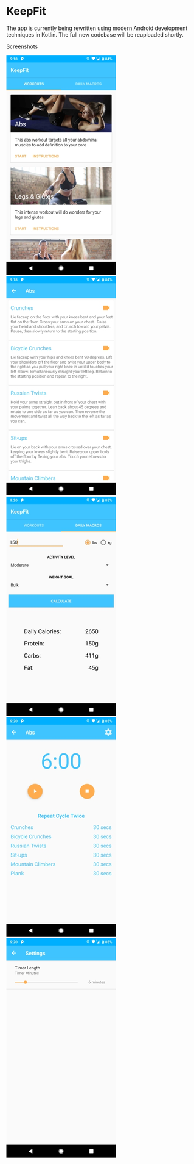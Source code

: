 # KeepFit

The app is currently being rewritten using modern Android development techniques in Kotlin. The full new codebase will be reuploaded shortly.

Screenshots

![](keepfit_home.jpg)
<br>
![](keepfit_exercises.jpg)
<br>
![](keepfit_macros_calc.jpg)
<br>
![](keepfit_timer.jpg)
<br>
![](keepfit_timer_settings.jpg)
